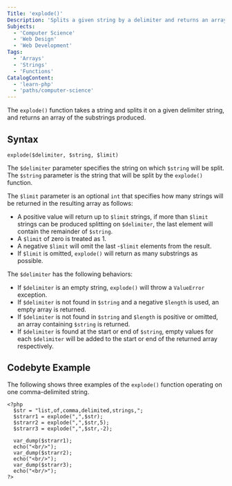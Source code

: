 ```yaml
---
Title: 'explode()'
Description: 'Splits a given string by a delimiter and returns an array of the substrings produced.'
Subjects:
  - 'Computer Science'
  - 'Web Design'
  - 'Web Development'
Tags:
  - 'Arrays'
  - 'Strings'
  - 'Functions'
CatalogContent:
  - 'learn-php'
  - 'paths/computer-science'
---
```


The `explode()` function takes a string and splits it on a given delimiter string, and returns an array of the substrings produced.

## Syntax

```pseudo
explode($delimiter, $string, $limit)
```

The `$delimiter` parameter specifies the string on which `$string` will be split.
The `$string` parameter is the string that will be split by the `explode()` function.

The `$limit` parameter is an optional `int` that specifies how many strings will be returned in the resulting array as follows:

- A positive value will return up to `$limit` strings, if more than `$limit` strings can be produced splitting on `$delimiter`, the last element will contain the remainder of `$string`.
- A `$limit` of zero is treated as 1.
- A negative `$limit` will omit the last -`$limit` elements from the result.
- If `$limit` is omitted, `explode()` will return as many substrings as possible.

The `$delimiter` has the following behaviors:

- If `$delimiter` is an empty string, `explode()` will throw a `ValueError` exception.
- If `$delimiter` is not found in `$string` and a negative `$length` is used, an empty array is returned.
- If `$delimiter` is not found in `$string` and `$length` is positive or omitted, an array containing `$string` is returned.
- If `$delimiter` is found at the start or end of `$string`, empty values for each `$delimiter` will be added to the start or end of the returned array respectively.

## Codebyte Example

The following shows three examples of the `explode()` function operating on one comma-delimited string.

```codebyte\php
<?php
  $str = "list,of,comma,delimited,strings,";
  $strarr1 = explode(",",$str);
  $strarr2 = explode(",",$str,5);
  $strarr3 = explode(",",$str,-2);

  var_dump($strarr1);
  echo("<br/>");
  var_dump($strarr2);
  echo("<br/>");
  var_dump($strarr3);
  echo("<br/>");
?>

```
